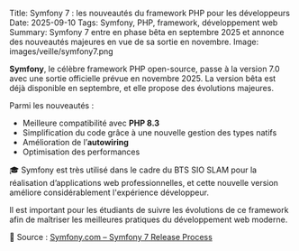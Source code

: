 Title: Symfony 7 : les nouveautés du framework PHP pour les développeurs
Date: 2025-09-10
Tags: Symfony, PHP, framework, développement web
Summary: Symfony 7 entre en phase bêta en septembre 2025 et annonce des nouveautés majeures en vue de sa sortie en novembre.
Image: images/veille/symfony7.png

**Symfony**, le célèbre framework PHP open-source, passe à la version 7.0 avec une sortie officielle prévue en novembre 2025. La version bêta est déjà disponible en septembre, et elle propose des évolutions majeures.

Parmi les nouveautés :
- Meilleure compatibilité avec **PHP 8.3**
- Simplification du code grâce à une nouvelle gestion des types natifs
- Amélioration de l’**autowiring**
- Optimisation des performances

🎓 Symfony est très utilisé dans le cadre du BTS SIO SLAM pour la réalisation d’applications web professionnelles, et cette nouvelle version améliore considérablement l'expérience développeur.

Il est important pour les étudiants de suivre les évolutions de ce framework afin de maîtriser les meilleures pratiques du développement web moderne.

🔗 Source : [Symfony.com – Symfony 7 Release Process](https://symfony.com/blog/symfony-7-0-release-process)
